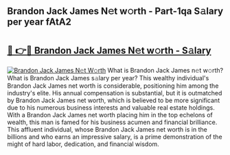 ## Brandon Jack James N𝚎t w𝚘rth - Part-1qa S𝚊lary per year fAtA2

# <h2><a href="http://gc48on.nevu.top/?p=Brandon+Jack+James">🔗 👉🔴 Brandon Jack James N𝚎t w𝚘rth - S𝚊lary</a></h2>

[![Brandon Jack James N𝚎t W𝚘rth](https://i.imgur.com/Oavwk0R.jpeg)](http://gc48on.nevu.top/?p=Brandon+Jack+James)
What is Brandon Jack James n𝚎t w𝚘rth? What is Brandon Jack James s𝚊lary per year?
This wealthy individual's Brandon Jack James net worth is considerable, positioning him among the industry's elite. His annual compensation is substantial, but it is outmatched by Brandon Jack James net worth, which is believed to be more significant due to his numerous business interests and valuable real estate holdings. With a Brandon Jack James net worth placing him in the top echelons of wealth, this man is famed for his business acumen and financial brilliance. This affluent individual, whose Brandon Jack James net worth is in the billions and who earns an impressive salary, is a prime demonstration of the might of hard labor, dedication, and financial wisdom.
